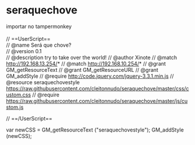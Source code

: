 # seraquechove

importar no tampermonkey <br>
<br>
// ==UserScript==<br>
// @name         Será que chove?<br>
// @version      0.1<br>
// @description  try to take over the world!
// @author       Xinote
// @match        http://192.168.13.254/*
// @match        http://192.168.10.254/*
// @grant        GM_getResourceText
// @grant        GM_getResourceURL
// @grant        GM_addStyle
// @require      http://code.jquery.com/jquery-3.3.1.min.js
// @resource     seraquechovestyle https://raw.githubusercontent.com/cleitonnudo/seraquechove/master/css/custom.css
// @require      https://raw.githubusercontent.com/cleitonnudo/seraquechove/master/js/custom.js


// ==/UserScript==

var newCSS = GM_getResourceText ("seraquechovestyle");
GM_addStyle (newCSS);
